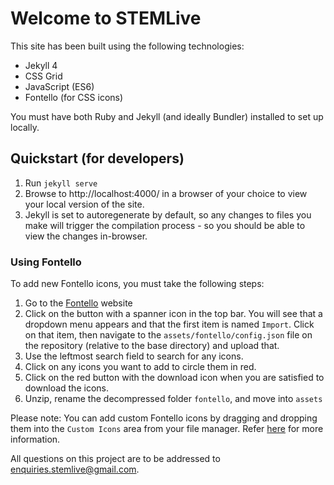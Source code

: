 # Welcome to STEMLive

This site has been built using the following technologies:

- Jekyll 4
- CSS Grid
- JavaScript (ES6)
- Fontello (for CSS icons)

You must have both Ruby and Jekyll (and ideally Bundler) installed to set up locally.

## Quickstart (for developers)

1. Run `jekyll serve`
2. Browse to http://localhost:4000/ in a browser of your choice to view your local version of the site.
3. Jekyll is set to autoregenerate by default, so any changes to files you make will trigger the compilation process - so you should be able to view the changes in-browser.

### Using Fontello

To add new Fontello icons, you must take the following steps:

1. Go to the [Fontello](http://fontello.com/) website
2. Click on the button with a spanner icon in the top bar. You will see that a dropdown menu appears and that the first item is named `Import`. Click on that item, then navigate to the `assets/fontello/config.json` file on the repository (relative to the base directory) and upload that.
3. Use the leftmost search field to search for any icons.
4. Click on any icons you want to add to circle them in red.
5. Click on the red button with the download icon when you are satisfied to download the icons.
6. Unzip, rename the decompressed folder `fontello`, and move into `assets`

Please note: You can add custom Fontello icons by dragging and dropping them into the `Custom Icons` area from your file manager. Refer [here](https://github.com/fontello/fontello/wiki/How-to-use-custom-images) for more information.

All questions on this project are to be addressed to [enquiries.stemlive@gmail.com](mailto:enquiries.stemlive@gmail.com).
